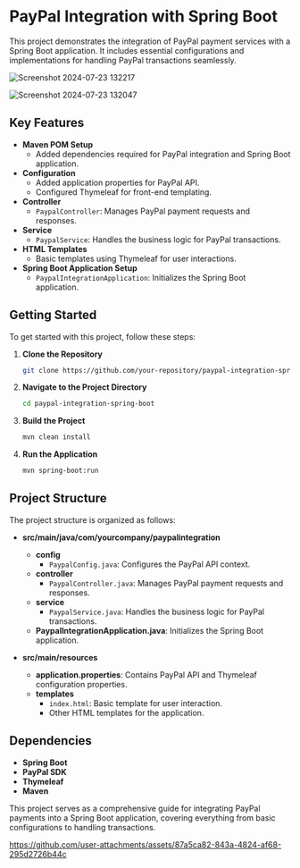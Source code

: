 # PayPal Integration with Spring Boot

This project demonstrates the integration of PayPal payment services with a Spring Boot application. It includes essential configurations and implementations for handling PayPal transactions seamlessly.

![Screenshot 2024-07-23 132217](https://github.com/user-attachments/assets/a1363501-0d08-4cc0-befc-5a22bf3e69b6)

![Screenshot 2024-07-23 132047](https://github.com/user-attachments/assets/6b803aa2-9664-403a-9878-4ea7319718b6)

## Key Features

- **Maven POM Setup**
  - Added dependencies required for PayPal integration and Spring Boot application.
- **Configuration**
  - Added application properties for PayPal API.
  - Configured Thymeleaf for front-end templating.
- **Controller**
  - `PaypalController`: Manages PayPal payment requests and responses.
- **Service**
  - `PaypalService`: Handles the business logic for PayPal transactions.
- **HTML Templates**
  - Basic templates using Thymeleaf for user interactions.
- **Spring Boot Application Setup**
  - `PaypalIntegrationApplication`: Initializes the Spring Boot application.

## Getting Started

To get started with this project, follow these steps:

1. **Clone the Repository**
    ```sh
    git clone https://github.com/your-repository/paypal-integration-spring-boot.git
    ```

2. **Navigate to the Project Directory**
    ```sh
    cd paypal-integration-spring-boot
    ```

3. **Build the Project**
    ```sh
    mvn clean install
    ```

4. **Run the Application**
    ```sh
    mvn spring-boot:run
    ```

## Project Structure

The project structure is organized as follows:

- **src/main/java/com/yourcompany/paypalintegration**
  - **config**
    - `PaypalConfig.java`: Configures the PayPal API context.
  - **controller**
    - `PaypalController.java`: Manages PayPal payment requests and responses.
  - **service**
    - `PaypalService.java`: Handles the business logic for PayPal transactions.
  - **PaypalIntegrationApplication.java**: Initializes the Spring Boot application.

- **src/main/resources**
  - **application.properties**: Contains PayPal API and Thymeleaf configuration properties.
  - **templates**
    - `index.html`: Basic template for user interaction.
    - Other HTML templates for the application.

## Dependencies

- **Spring Boot**
- **PayPal SDK**
- **Thymeleaf**
- **Maven**

This project serves as a comprehensive guide for integrating PayPal payments into a Spring Boot application, covering everything from basic configurations to handling transactions.

https://github.com/user-attachments/assets/87a5ca82-843a-4824-af68-295d2726b44c

